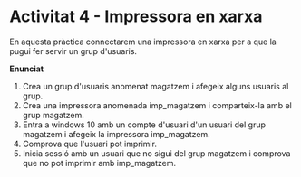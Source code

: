 # Activitat 4 - Impressora en xarxa

En aquesta pràctica connectarem una impressora en xarxa per a que la pugui fer servir un grup d'usuaris.

**Enunciat**

1. Crea un grup d'usuaris anomenat magatzem i afegeix alguns usuaris al grup.
2. Crea una impressora anomenada imp_magatzem i comparteix-la amb el grup magatzem.
3. Entra a windows 10 amb un compte d'usuari d'un usuari del grup magatzem i afegeix la impressora imp_magatzem.
4. Comprova que l'usuari pot imprimir.
5. Inicia sessió amb un usuari que no sigui del grup magatzem i comprova que no pot imprimir amb imp_magatzem.
